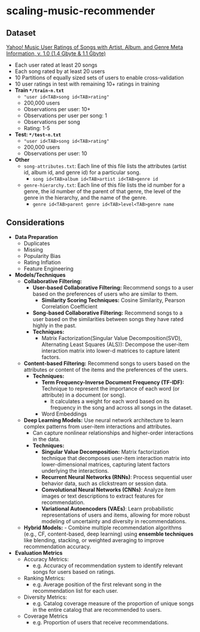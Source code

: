 # scaling-music-recommender

## Dataset

[Yahoo! Music User Ratings of Songs with Artist, Album, and Genre Meta Information, v. 1.0 (1.4 Gbyte & 1.1 Gbyte)](https://webscope.sandbox.yahoo.com/catalog.php?datatype=r&did=2)

- Each user rated at least 20 songs
- Each song rated by at least 20 users
- 10 Partitions of equally sized sets of users to enable cross-validation
- 10 user ratings in test with remaining 10+ ratings in training
- **Train `*/train-n.txt`**
  - `"user id<TAB>song id<TAB>rating"`
  - 200,000 users
  - Observations per user: 10+
  - Observations per user per song: 1
  - Observations per song
  - Rating: 1-5
- **Test: `*/test-n.txt`**
  - `"user id<TAB>song id<TAB>rating"`
  - 200,000 users
  - Observations per user: 10
- **Other**
  - `song-attributes.txt`: Each line of this file lists the attributes (artist id, album id, and genre id) for a particular song.
    - `song id<TAB>album id<TAB>artist id<TAB>genre id`
  - `genre-hierarchy.txt`: Each line of this file lists the id number for a genre, the id number of the parent of that genre, the level of the genre in the hierarchy, and the name of the genre.
    - `genre id<TAB>parent genre id<TAB>level<TAB>genre name`

## Considerations

- **Data Preparation**
  - Duplicates
  - Missing
  - Popularity Bias
  - Rating Inflation
  - Feature Engineering
- **Models/Techniques**
  - **Collaborative Filtering:**
    - **User-based Collaborative Filtering:** Recommend songs to a user based on the preferences of users who are similar to them.
      - **Similarity Scoring Techniques:** Cosine Similarity, Pearson Correlation Coefficient
    - **Song-based Collaborative Filtering:** Recommend songs to a user based on the similarities between songs they have rated highly in the past.
    - **Techniques:**
      - Matrix Factorization(Singular Value Decomposition(SVD), Alternating Least Squares (ALS)): Decompose the user-item interaction matrix into lower-d matrices to capture latent factors.
  - **Content-based Filtering:** Recommend songs to users based on the attributes or content of the items and the preferences of the users.
    - **Techniques:**
      - **Term Frequency-Inverse Document Frequency (TF-IDF):** Technique to represent the importance of each word (or attribute) in a document (or song).
        - It calculates a weight for each word based on its frequency in the song and across all songs in the dataset.
      - Word Embeddings
  - **Deep Learning Models:** Use neural network architecture to learn complex patterns from user-item interactions and attributes.
    - Can capture nonlinear relationships and higher-order interactions in the data.
    - **Techniques:**
      - **Singular Value Decomposition:** Matrix factorization technique that decomposes user-item interaction matrix into lower-dimensional matrices, capturing latent factors underlying the interactions.
      - **Recurrent Neural Networks (RNNs)**: Process sequential user behavior data, such as clickstream or session data.
      - **Convolutional Neural Networks (CNNs)**: Analyze item images or text descriptions to extract features for recommendation.
      - **Variational Autoencoders (VAEs)**: Learn probabilistic representations of users and items, allowing for more robust modeling of uncertainty and diversity in recommendations.
  - **Hybrid Models:** - Combine multiple recommendation algorithms (e.g., CF, content-based, deep learning) using **ensemble techniques** like blending, stacking, or weighted averaging to improve recommendation accuracy.
- **Evaluation Metrics**
  - Accuracy Metrics:
    - e.g. Accuracy of recommendation system to identify relevant songs for users based on ratings.
  - Ranking Metrics:
    - e.g. Average position of the first relevant song in the recommendation list for each user.
  - Diversity Metrics:
    - e.g. Catalog coverage measure of the proportion of unique songs in the entire catalog that are recommended to users.
  - Coverage Metrics
    - e.g. Proportion of users that receive recommendations.
